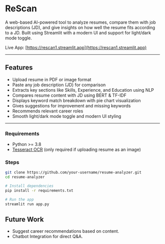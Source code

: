 # ReScan

A web-based AI-powered tool to analyze resumes, compare them with job descriptions (JD), and give insights on how well the resume fits according to a JD. Built using Streamlit with a modern UI and support for light/dark mode toggle.

Live App: [https://rescan1.streamlit.app](https://rescan1.streamlit.app)

---

## Features

- Upload resume in PDF or image format
- Paste any job description (JD) for comparison
- Extracts key sections like Skills, Experience, and Education using NLP
- Compares resume content with JD using BERT & TF-IDF
- Displays keyword match breakdown with pie chart visualization
- Gives suggestions for improvement and missing keywords
- Recommends relevant career roles
- Smooth light/dark mode toggle and modern UI styling

---

### Requirements

- Python >= 3.8
- [Tesseract OCR](https://github.com/tesseract-ocr/tesseract) (only required if uploading resume as an image)

### Steps

```bash
git clone https://github.com/your-username/resume-analyzer.git
cd resume-analyzer

# Install dependencies
pip install -r requirements.txt

# Run the app
streamlit run app.py
```
## Future Work
- Suggest career recommendations based on content.
- Chatbot Integration for direct Q&A.
